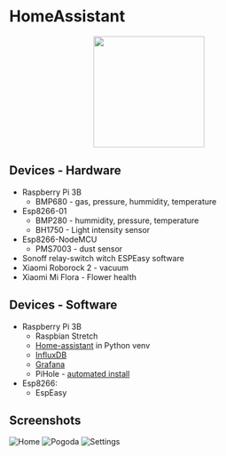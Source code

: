 # HomeAssistant

<p align="center"><img src="https://github.com/home-assistant/home-assistant-assets/raw/master/loading-screen.gif" width="200"></p>

## Devices - Hardware

* Raspberry Pi 3B
  * BMP680 - gas, pressure, hummidity, temperature
* Esp8266-01
  * BMP280 - hummidity, pressure, temperature
  * BH1750 - Light intensity sensor
* Esp8266-NodeMCU
  * PMS7003 - dust sensor
* Sonoff relay-switch witch ESPEasy software
* Xiaomi Roborock 2 - vacuum
* Xiaomi Mi Flora - Flower health

## Devices - Software

* Raspberry Pi 3B
  * Raspbian Stretch
  * [Home-assistant] in Python venv
  * [InfluxDB]
  * [Grafana]
  * PiHole - [automated install]
* Esp8266:
  * EspEasy

[Home-assistant]:(../master/info/Help.md)
[Grafana]:(../master/info/Grafana.md)
[InfluxDB]:../master/info/InfluxDB.md
[automated install]:https://github.com/pi-hole/pi-hole#one-step-automated-install

## Screenshots

![Home](../master/info/screenshots/ha_home.png)
![Pogoda](../master/info/screenshots/ha_pogoda.png)
![Settings](../master/info/screenshots/ha_settings.png)
